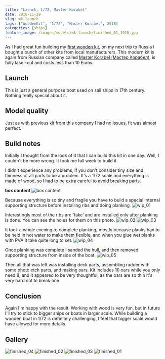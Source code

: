 ```yaml
---
title: "Launch, 1/72, Master Korabel"
date: 2018-11-29
slug: mk-launch
tags: ["WoodenKit", "1/72", "Master Korabel", 2018]
categories: [ships]
feature_image: /images/models/mk-launch/finished_01_1920.jpg
---
```


As I had great fun building my [first wooden kit](/models/mk-cannon-yolle/), on my next trip to Russia I bought a bunch of other kits from local manufacturers.
This modern kit is again from Russian company called [Master Korabel (Мастер Корабел)](http://master-korabel.ru/), is fully laser-cut and costs less than 10 Euros.

## Launch
This is just a general purpose boat used on sail ships in 17th century. Nothing really special about it.

## Model quality
Just as with previous kit from this company I had no issues, fit was almost perfect.

## Build notes
Initially I thought from the look of it that I can build this kit in one day. Well, I couldn't be more wrong.
It took me full week to build it.

I didn't experience any problems, if you don't consider tiny size and thinness of all parts to be a problem.
It's a 1/72 scale and everything is made of wood, so I had to be extra careful to avoid breaking parts.

**box content**
![box content](/images/models/mk-launch/box_content_1920.jpg)

Because everything is so tiny and fragile you have to build a special internal supporting structure before installing ribs and doing planking.
![wip_01](/images/models/mk-launch/wip_01_1920.jpg)

Interestingly most of the ribs are 'fake' and are installed only after planking is done. You can see the holes for them on this photo.
![wip_02](/images/models/mk-launch/wip_02_1920.jpg)
![wip_03](/images/models/mk-launch/wip_03_1920.jpg)

It took a whole evening to complete planking, mostly because planks had to be held in hot water to make them flexible,
and when you glue wet planks with PVA it take quite long to set.
![wip_04](/images/models/mk-launch/wip_04_1920.jpg)

Once planking was complete I sanded the hull, and then removed supporting structure from inside of the boat.
![wip_05](/images/models/mk-launch/wip_05_1920.jpg)

Then all that was left was installing deck parts, assembling rudder with some photo etch parts, and making oars.
Kit includes 10 oars while you only need 8, and it appeared to be very thoughtful, as the oars are so thin it's very hard not to break one.

## Conclusion

Again I'm happy with the result. Working with wood is very fun, but in future I'll try to stick to bigger ships or boats in larger scale.
While building a wooden boat in 1/72 is definitely challenging, I feel that bigger scale would have allowed for more details.

## Gallery

![finished_04](/images/models/mk-launch/finished_04_1920.jpg)
![finished_02](/images/models/mk-launch/finished_02_1920.jpg)
![finished_03](/images/models/mk-launch/finished_03_1920.jpg)
![finished_01](/images/models/mk-launch/finished_01_1920.jpg)
